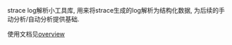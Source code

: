 
strace log解析小工具库, 用来将strace生成的log解析为结构化数据, 为后续的手动分析/自动分析提供基础. 

使用文档见[overview](./doc/overview.md)
